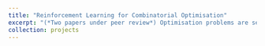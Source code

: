 ```yaml
---
title: "Reinforcement Learning for Combinatorial Optimisation"
excerpt: "(*Two papers under peer review*) Optimisation problems are search problems where a solution which maximises some objective is being sought amongst a search space. Combinatorial optimisation (CO) is an optimisation sub-category where the solution being sought is a discrete variable (e.g. an integer, a graph, a set, etc.) amongst a finite (or countably infinite) space of possible solutions. Many real-world problems fall under the broad category of CO, from network routing and scheduling to protein folding and fundamental science. However, with many CO problems being NP-hard, solving non-trivial instance sizes in reasonable time frames is a significant challenge. Although CO solvers were studied and designed extensively in the latter half of the 20<sup>th</sup>, recent years have seen a resurgance in their academic study with the application of machine learning to solving CO problems. This work saw the application of graph neural networks and reinforcement learning to learn to solve graph-based combinatorial optimisation problems from scratch. This was done through the design of two new machine learning algorithms. The first achieved state-of-the-art scalability for learned heuristic solutions, and the second enabled the integration of reinforcement learning into exact branch-and-bound solvers. These are important steps towards establishing machine learning as the go-to approach for solving CO problems, which will unlock advances in a plethora of real-world applications.  <br/><img src='/images/projects/reinforcement_learning_for_combinatorial_optimisation/retrospective_trajectories_3.png'>"
collection: projects
---
```


